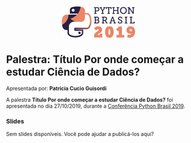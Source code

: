 <p align="center"><img src="../../logo_python_brasil_2019-01.svg" width="200"></p>

# Palestra: Título Por onde começar a estudar Ciência de Dados?
Apresentada por: **Patricia Cucio Guisordi**


A palestra **Título Por onde começar a estudar Ciência de Dados?** foi apresentada no dia 27/10/2019, durante a [Conferência Python Brasil 2019](http://2019.pythonbrasil.org.br).



### Slides

Sem slides disponíveis. Você pode ajudar a publicá-los aqui?






